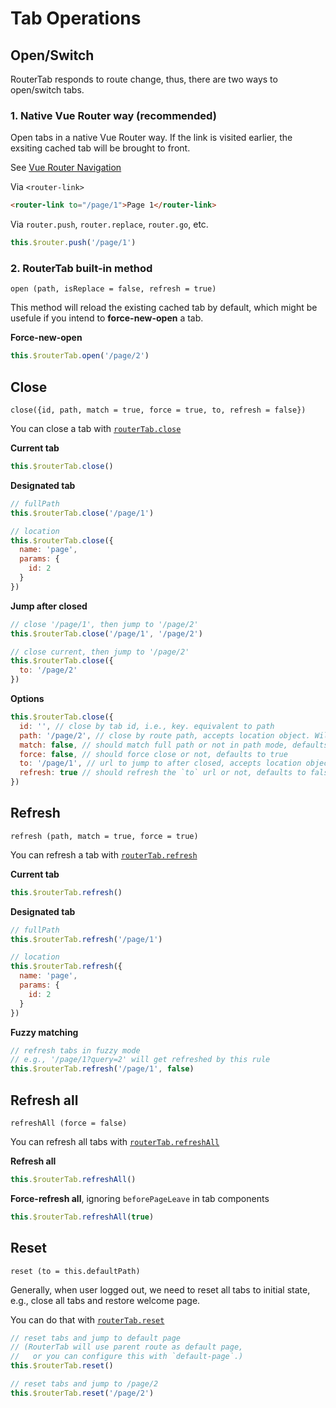 # Tab Operations

## Open/Switch

RouterTab responds to route change, thus, there are two ways to open/switch tabs.

### 1. Native Vue Router way (recommended)

Open tabs in a native Vue Router way. If the link is visited earlier, the exsiting cached tab will be brought to front.

See [Vue Router Navigation](https://router.vuejs.org/guide/essentials/navigation.html)

Via `<router-link>`

```html
<router-link to="/page/1">Page 1</router-link>
```

Via `router.push`, `router.replace`, `router.go`, etc.

```javascript
this.$router.push('/page/1')
```

### 2. RouterTab built-in method

`open (path, isReplace = false, refresh = true)`

This method will reload the existing cached tab by default, which might be usefule if you intend to **force-new-open** a tab.

<doc-links api="#routertab-open" demo="/default/" />

**Force-new-open**

```javascript
this.$routerTab.open('/page/2')
```

## Close

`close({id, path, match = true, force = true, to, refresh = false})`

You can close a tab with [`routerTab.close`](../../api/README.md#routertab-close)

<doc-links api="#routertab-close" demo="/default/" />

**Current tab**

```js
this.$routerTab.close()
```

**Designated tab**

```js
// fullPath
this.$routerTab.close('/page/1')

// location
this.$routerTab.close({
  name: 'page',
  params: {
    id: 2
  }
})
```

**Jump after closed**

```js
// close '/page/1', then jump to '/page/2'
this.$routerTab.close('/page/1', '/page/2')

// close current, then jump to '/page/2'
this.$routerTab.close({
  to: '/page/2'
})
```

**Options**

```js
this.$routerTab.close({
  id: '', // close by tab id, i.e., key. equivalent to path
  path: '/page/2', // close by route path, accepts location object. Will close current tab if neither id nor path is provided.
  match: false, // should match full path or not in path mode, defaults to true
  force: false, // should force close or not, defaults to true
  to: '/page/1', // url to jump to after closed, accepts location object.
  refresh: true // should refresh the `to` url or not, defaults to false
})
```

## Refresh

`refresh (path, match = true, force = true)`

You can refresh a tab with [`routerTab.refresh`](../../api/README.md#routertab-refresh)

<doc-links api="#routertab-refresh" demo="/default/" />

**Current tab**

```js
this.$routerTab.refresh()
```

**Designated tab**

```js
// fullPath
this.$routerTab.refresh('/page/1')

// location
this.$routerTab.refresh({
  name: 'page',
  params: {
    id: 2
  }
})
```

**Fuzzy matching**

```js
// refresh tabs in fuzzy mode
// e.g., '/page/1?query=2' will get refreshed by this rule
this.$routerTab.refresh('/page/1', false)
```

## Refresh all

`refreshAll (force = false)`

You can refresh all tabs with [`routerTab.refreshAll`](../../api/README.md#routertab-refreshall)

**Refresh all**

```js
this.$routerTab.refreshAll()
```

**Force-refresh all**, ignoring `beforePageLeave` in tab components

```js
this.$routerTab.refreshAll(true)
```

## Reset

`reset (to = this.defaultPath)`

Generally, when user logged out, we need to reset all tabs to initial state, e.g., close all tabs and restore welcome page.

You can do that with [`routerTab.reset`](../../api/README.md#routertab-reset)

```js
// reset tabs and jump to default page
// (RouterTab will use parent route as default page,
//   or you can configure this with `default-page`.)
this.$routerTab.reset()

// reset tabs and jump to /page/2
this.$routerTab.reset('/page/2')
```
